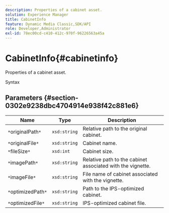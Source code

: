 ```yaml
---
description: Properties of a cabinet asset.
solution: Experience Manager
title: CabinetInfo
feature: Dynamic Media Classic,SDK/API
role: Developer,Administrator
exl-id: 78ec00cd-c410-412c-970f-96226563a45a
---
```

# CabinetInfo{#cabinetinfo}

Properties of a cabinet asset.

 Syntax 

## Parameters {#section-0302e9238dbc4704914e938f42c881e6}

|  Name  | Type  | Description  |
|---|---|---|
|  `*`originalPath`*`  | `xsd:string`  | Relative path to the original cabinet.  |
|  `*`originalFile`*`  | `xsd:string`  | Cabinet name.  |
|  `*`fileSize`*`  | `xsd:int`  | Cabinet size.  |
|  `*`imagePath`*`  | `xsd:string`  | Relative path to the cabinet associated with the vignette.  |
|  `*`imageFile`*`  | `xsd:string`  | File name of cabinet associated with the vignette.  |
|  `*`optimizedPath`*`  | `xsd:string`  | Path to the IPS-optimized cabinet.  |
|  `*`optimizedFile`*`  | `xsd:string`  | IPS-optimized cabinet file.  |
